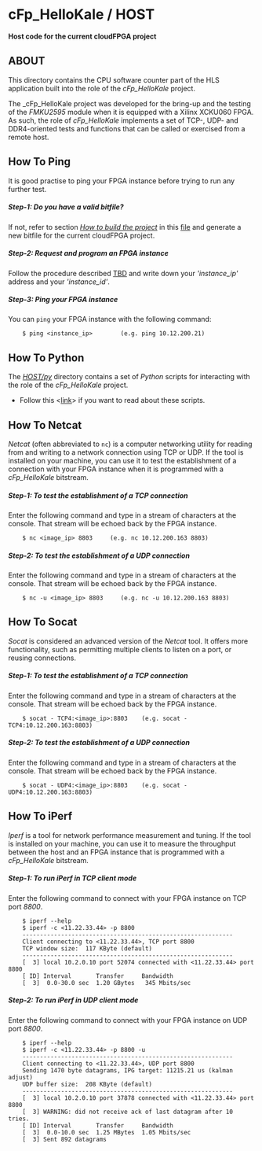 cFp_HelloKale / HOST
===================
**Host code for the current cloudFPGA project**

## ABOUT
This directory contains the CPU software counter part of the HLS application built into 
the role of the _cFp_HelloKale_ project.

The _cFp_HelloKale project was developed for the bring-up and the testing of the _FMKU2595_ 
module when it is equipped with a Xilinx XCKU060 FPGA. As such, the role of _cFp_HelloKale_ 
implements a set of TCP-, UDP- and DDR4-oriented tests and functions that can be called or 
exercised from a remote host. 

## How To Ping
It is good practise to ping your FPGA instance before trying to run any further test.

##### Step-1: Do you have a valid bitfile?
If not, refer to section [_How to build the project_](../README.md#how-to-build-the-project) 
in this [file](../README.md) and generate a new bitfile for the current cloudFPGA project.

##### Step-2: Request and program an FPGA instance
Follow the procedure described [TBD](TODO) and write down your _'instance_ip'_ address and 
your _'instance_id'_.
 
##### Step-3: Ping your FPGA instance
You can `ping` your FPGA instance with the following command:
```
    $ ping <instance_ip>        (e.g. ping 10.12.200.21)
````

## How To Python 
The [_HOST/py_](./py/README.md) directory contains a set of _Python_ scripts for 
interacting with the role of the _cFp_HelloKale_ project. 

* Follow this <[link](./py/README.md)> if you want to read about these scripts.  


## How To Netcat
_Netcat_ (often abbreviated to `nc`) is a computer networking utility for reading from and 
writing to a network connection using TCP or UDP. If the tool is installed on your machine, 
you can use it to test the establishment of a connection with your FPGA instance when it is 
programmed with a _cFp_HelloKale_ bitstream.   

##### Step-1: To test the establishment of a TCP connection
Enter the following command and type in a stream of characters at the console. That 
stream will be echoed back by the FPGA instance.
```
    $ nc <image_ip> 8803     (e.g. nc 10.12.200.163 8803)
```
##### Step-2: To test the establishment of a UDP connection
Enter the following command and type in a stream of characters at the console. That 
stream will be echoed back by the FPGA instance.
```
    $ nc -u <image_ip> 8803     (e.g. nc -u 10.12.200.163 8803)
```

## How To Socat
_Socat_ is considered an advanced version of the _Netcat_ tool. It offers more 
functionality, such as permitting multiple clients to listen on a port, or reusing 
connections.

##### Step-1: To test the establishment of a TCP connection
Enter the following command and type in a stream of characters at the console. That 
stream will be echoed back by the FPGA instance.
```
    $ socat - TCP4:<image_ip>:8803    (e.g. socat - TCP4:10.12.200.163:8803)
```

##### Step-2: To test the establishment of a UDP connection
Enter the following command and type in a stream of characters at the console. That 
stream will be echoed back by the FPGA instance.
```
    $ socat - UDP4:<image_ip>:8803    (e.g. socat - UDP4:10.12.200.163:8803)
```

## How To iPerf 
_Iperf_ is a tool for network performance measurement and tuning. If the tool is 
installed on your machine, you can use it to measure the throughput between the 
host and an FPGA instance that is programmed with a _cFp_HelloKale_ bitstream. 

##### Step-1: To run iPerf in TCP client mode
Enter the following command to connect with your FPGA instance on TCP port *8800*.
```
    $ iperf --help
    $ iperf -c <11.22.33.44> -p 8800
    ------------------------------------------------------------
    Client connecting to <11.22.33.44>, TCP port 8800
    TCP window size:  117 KByte (default)
    ------------------------------------------------------------
    [  3] local 10.2.0.10 port 52074 connected with <11.22.33.44> port 8800
    [ ID] Interval       Transfer     Bandwidth
    [  3]  0.0-30.0 sec  1.20 GBytes   345 Mbits/sec
```

##### Step-2: To run iPerf in UDP client mode
Enter the following command to connect with your FPGA instance on UDP port *8800*.
```
    $ iperf --help
    $ iperf -c <11.22.33.44> -p 8800 -u
    ------------------------------------------------------------
    Client connecting to <11.22.33.44>, UDP port 8800
    Sending 1470 byte datagrams, IPG target: 11215.21 us (kalman adjust)
    UDP buffer size:  208 KByte (default)
    ------------------------------------------------------------
    [  3] local 10.2.0.10 port 37878 connected with <11.22.33.44> port 8800
    [  3] WARNING: did not receive ack of last datagram after 10 tries.
    [ ID] Interval       Transfer     Bandwidth
    [  3]  0.0-10.0 sec  1.25 MBytes  1.05 Mbits/sec
    [  3] Sent 892 datagrams
```




